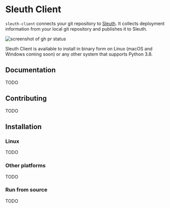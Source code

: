 # Sleuth Client

`sleuth-client` connects your git repository to [Sleuth](https://sleuth.io). It collects deployment information 
from your local git repository and publishes it to Sleuth.

![screenshot of gh pr status](https://user-images.githubusercontent.com/98482/84171218-327e7a80-aa40-11ea-8cd1-5177fc2d0e72.png)

Sleuth Client is available to install in binary form on Linux (macOS and Windows coming soon) or any other system 
that supports Python 3.8.

## Documentation

TODO

## Contributing

TODO


## Installation

### Linux

TODO

### Other platforms

TODO

### Run from source

TODO

[manual]: https://cli.github.com/manual/
[Homebrew]: https://brew.sh
[MacPorts]: https://www.macports.org
[winget]: https://github.com/microsoft/winget-cli
[scoop]: https://scoop.sh
[Chocolatey]: https://chocolatey.org
[releases page]: https://github.com/cli/cli/releases/latest
[hub]: https://github.com/github/hub
[contributing]: ./.github/CONTRIBUTING.md
[gh-vs-hub]: ./docs/gh-vs-hub.md
[build from source]: ./docs/source.md
